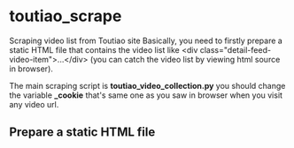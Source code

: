 # toutiao_scrape
Scraping video list from Toutiao site
Basically, you need to firstly prepare a static HTML file that contains the video list like &lt;div class="detail-feed-video-item"&gt;...&lt;/div&gt;
(you can catch the video list by viewing html source in browser).

The main scraping script is **toutiao_video_collection.py**
you should change the variable **_cookie** that's same one as you saw in browser when you visit any video url.

## Prepare a static HTML file 
